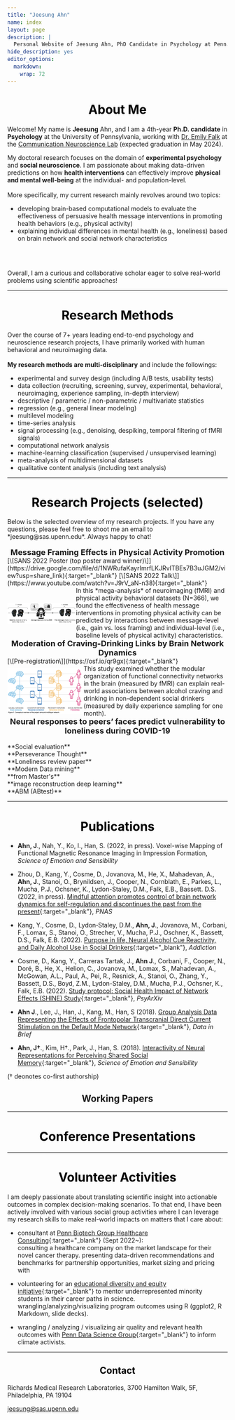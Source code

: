```yaml
---
title: "Jeesung Ahn"
name: index
layout: page
description: |
  Personal Website of Jeesung Ahn, PhD Candidate in Psychology at Penn.
hide_description: yes
editor_options: 
  markdown: 
    wrap: 72
---
```


<style type="text/css">
    .page-title {
        position: absolute;
        width: 1px;
        height: 1px;
        margin: -1px;
        border: 0;
        padding: 0;
        clip: rect(0 0 0 0);
        overflow: hidden;
    }
    
    h1, h2, h3 {
  text-align: center;
}

</style>
<h1 class="h1" style="color: rgb(0,0,0)" id="about"> About Me </h1>

Welcome! My name is **Jeesung** Ahn, and I am a 4th-year **Ph.D. candidate** in **Psychology** at the University of Pennsylvania, working with [Dr. Emily Falk](https://www.asc.upenn.edu/people/faculty/emily-falk-phd) at the [Communication Neuroscience Lab](https://www.asc.upenn.edu/research/centers/communication-neuroscience-lab) (expected graduation in May 2024).

My doctoral research focuses on the domain of **experimental psychology** and **social neuroscience**. I am passionate about making data-driven predictions on how **health interventions** can effectively improve **physical and mental well-being** at the individual- and population-level.
<br>
<br>
More specifically, my current research mainly revolves around two topics: 
<br>
- developing brain-based computational models to evaluate the effectiveness of persuasive health message interventions in promoting health behaviors (e.g., physical activity) 
- explaining individual differences in mental health (e.g., loneliness) based on brain network and social network characteristics
<br>
<br>

Overall, I am a curious and collaborative scholar eager to solve real-world problems using scientific approaches!

---
<h1 class="h1" style="color: rgb(0,0,0)" id="methods summary"> Research Methods  </h1>

Over the course of 7+ years leading end-to-end psychology and neuroscience research projects, I have primarily worked with human behavioral and neuroimaging data. 
<br>
<br /> 
**My research methods are multi-disciplinary** and include the followings: 
- experimental and survey design (including A/B tests, usability tests)
- data collection (recruiting, screening, survey, experimental, behavioral, neuroimaging, experience sampling, in-depth interview)
- descriptive / parametric / non-parametric / multivariate statistics
- regression (e.g., general linear modeling)
- multilevel modeling
- time-series analysis
- signal processing (e.g., denoising, despiking, temporal filtering of fMRI signals)
- computational network analysis
- machine-learning classification (supervised / unsupervised learning)
- meta-analysis of multidimensional datasets
- qualitative content analysis (including text analysis)

---
<h1 class="h1" style="color: rgb(0,0,0)" id="research"> Research Projects (selected) </h1>
Below is the selected overview of my research projects. If you have any questions, please feel free to shoot me an email to *jeesung@sas.upenn.edu*. Always happy to chat! 
<br>
<br>
<div align="center"><font size="+1"><strong>Message Framing Effects in Physical Activity Promotion</strong></font></div>
[\[SANS 2022 Poster (top poster award winner)\]](https://drive.google.com/file/d/1NWRufaKayrImrfLKJRvITBEs7B3uJGM2/view?usp=share_link){:target="_blank"}  [\[SANS 2022 Talk\]](https://www.youtube.com/watch?v=J9rV_aN-n38){:target="_blank"} 
<br>
<div class="row">
  <div class="column">
  <img class="proj-image" src="/assets/img/framing.png" style="height: 100%; width: 100%; object-fit: contain">
  </div>

  <div class="column" markdown="1">
 In this *mega-analysis* of neuroimaging (fMRI) and physical activity behavioral datasets (N=366), we found the effectiveness of health message interventions in promoting physical activity can be predicted by interactions between message-level (i.e., gain vs. loss framing) and individual-level (i.e., baseline levels of physical activity) characteristics.
  </div>
</div>

<div align="center"><font size="+1"><strong>Moderation of Craving-Drinking Links by Brain Network Dynamics</strong></font></div>
[\[Pre-registration\]](https://osf.io/qr9gx){:target="_blank"}
<br>
<div class="row">
  <div class="column">
  <img class="proj-image" src="/assets/img/shine_protocol.png" style="height: 100%; width: 100%; object-fit: contain">
  </div>

  <div class="column" markdown="1">
This study examined whether the modular organization of functional connectivity networks in the brain (measured by fMRI) can explain real-world associations between alcohol craving and drinking in non-dependent social drinkers (measured by daily experience sampling for one month).
  </div>
</div>

<div align="center"><font size="+1"><strong> Neural responses to peers’ faces predict vulnerability to loneliness during COVID-19 </strong></font></div>

<br>
**Social evaluation** 

<br>
**Perseverance Thought**

<br>
**Loneliness review paper**

<br>
**Modern Data mining** 

<br>
**from Master's**

<br>
**image reconstruction deep learning**

<br>
**ABM (ABtest)**


---
<h1 class="h1" style="color: rgb(0,0,0)" id="publications"> Publications </h1>

- **Ahn, J**., Nah, Y., Ko, I., Han, S. (2022, in press). Voxel-wise Mapping of Functional Magnetic Resonance Imaging in Impression Formation, *Science of Emotion and Sensibility*

- Zhou, D., Kang, Y., Cosme, D., Jovanova, M., He, X., Mahadevan, A., **Ahn, J**., Stanoi, O., Brynildsen, J., Cooper, N., Cornblath, E., Parkes, L., Mucha, P.J., Ochsner, K., Lydon-Staley, D.M., Falk, E.B., Bassett. D.S. (2022, in press). [Mindful attention promotes control of brain network dynamics for self-regulation and discontinues the past from the present](https://psyarxiv.com/u83my/){:target="_blank"}, *PNAS*

- Kang, Y., Cosme, D., Lydon‐Staley, D.M., **Ahn, J**., Jovanova, M., Corbani, F., Lomax, S., Stanoi, O., Strecher, V., Mucha, P.J., Oschner, K., Bassett, D.S., Falk, E.B. (2022). [Purpose in life, Neural Alcohol Cue Reactivity, and Daily Alcohol Use in Social Drinkers](https://onlinelibrary.wiley.com/doi/pdf/10.1111/add.16012){:target="_blank"}, *Addiction*

- Cosme, D., Kang, Y., Carreras Tartak, J., **Ahn J**., Corbani, F., Cooper, N., Doré, B., He, X., Helion, C., Jovanova, M., Lomax, S., Mahadevan, A., McGowan, A.L., Paul, A., Pei, R., Resnick, A., Stanoi, O., Zhang, Y., Bassett, D.S., Boyd, Z.M., Lydon-Staley, D.M., Mucha, P.J., Ochsner, K., Falk, E.B. (2022). [Study protocol: Social Health Impact of Network Effects (SHINE) Study](https://psyarxiv.com/cj2nx/){:target="_blank"}, *PsyArXiv*

- **Ahn J**., Lee, J., Han, J., Kang, M., Han, S (2018). [Group Analysis Data Representing the Effects of Frontopolar Transcranial Direct Current Stimulation on the Default Mode Network](https://www.sciencedirect.com/science/article/pii/S2352340918310163){:target="_blank"}, *Data in Brief* 

- **Ahn, J†**., Kim, H†., Park, J., Han, S. (2018). [Interactivity of Neural Representations for Perceiving Shared Social Memory](https://koreascience.kr/article/JAKO201836262560035.pdf){:target="_blank"}, *Science of Emotion and Sensibility*

(† deonotes co-first authorship)

<h2 class="h2"> Working Papers </h2>

---
<h1 class="h1" style="color: rgb(0,0,0)" id="presentations"> Conference Presentations </h1>


---
<h1 class="h1" style="color: rgb(0,0,0)" id="activities"> Volunteer Activities </h1>

I am deeply passionate about translating scientific insight into actionable outcomes in complex decision-making scenarios. To that end, I have been actively involved with various social group activities where I can leverage my research skills to make real-world impacts on matters that I care about: 

- consultant at [Penn Biotech Group Healthcare Consulting](https://pennbiotechgroup.org/){:target="_blank"} (Sept 2022~):<br /> 
consulting a healthcare company on the market landscape for their novel cancer therapy. 
presenting data-driven recommendations and benchmarks for
partnership opportunities, market sizing and pricing with 

- volunteering for an [educational diversity and equity initiative](https://web.sas.upenn.edu/dive/){:target="_blank"} to mentor underrepresented
minority students in their career paths in science. wrangling/analyzing/visualizing program outcomes using R (ggplot2, R
Markdown, slide decks). 

- wrangling / analyzing / visualizing air quality and relevant health outcomes with [Penn Data Science Group](https://penndsg.com/){:target="_blank"} to inform climate activists.

------------------------------------------------------------------------

<h2 class="h1" style="color: rgb(0,0,0)" id="contact-me"> Contact </h2>

Richards Medical Research Laboratories, 3700 Hamilton Walk, 5F,
Philadelphia, PA 19104

<p class="home-element">

jeesung@sas.upenn.edu

</p>

<style type="text/css">
  .body-social > ul {
    display: inline-block;
    list-style-type: none;
    margin-bottom: 0;
    overflow: hidden;
    padding: 0;
  }

  .body-social > ul > li {
    float: left;

    /* padding-left: 5px; */
    padding-right: 10px;

    /* display: inline-block; */
  }

  .body-social > ul > li > a {
    display: inline;
    text-align: center;
    font-size: 0.95rem;
    font-weight: 600;
    /*width: 3rem;*/
    /*height: 4rem;*/
    padding: 4px;

    /* line-height: 3rem; */

    text-decoration: none;
    border-width: 1px;
    border-style: solid;
    border-radius: 5px;
    transition: background-color 250ms, color 250ms, text-decoration-color 250ms, border-color 250ms;

    /* border-bottom: none; */
  }

  .body-social > ul > li > a:not(.btn):not(.no-hover) {
    border-color: var(--accent-color);
  }

  .body-social > ul > li > a:hover {
    color: white;
    background-color: var(--accent-color);
    border-radius: 5px;
    padding: 4px;
    transition: background-color 250ms, color 250ms, text-decoration-color 250ms, border-color 250ms;
  }

  .row {
    display: flex;
  }

  .column {
    flex: 50%;
  }

  img.proj-image {
    display: block;
    margin-right: auto;
    padding-right: 20px;
  }
</style>
